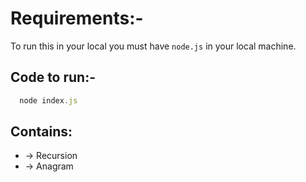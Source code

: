 # Requirements:-

To run this in your local you must have `node.js` in your local machine.

## Code to run:-

```js
  node index.js
```

## Contains:

  - -> Recursion 
  - -> Anagram 